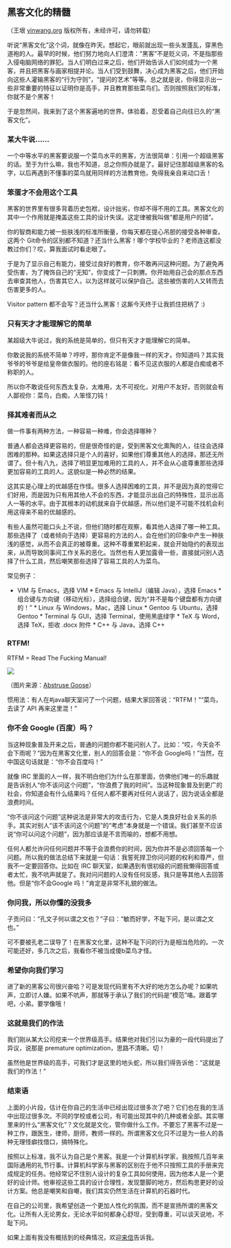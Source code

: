 

## 黑客文化的精髓

（王垠 [yinwang.org](http://www.yinwang.org) 版权所有，未经许可，请勿转载）

听说“黑客文化”这个词，就像在昨天。想起它，眼前就出现一些头发蓬乱，穿黑色道袍的人。最早的时候，他们努力地向人们澄清：“黑客”不是贬义词，不是指那些入侵电脑网络的罪犯。当人们明白过来之后，他们开始告诉人们如何成为一个黑客，并且把黑客与画家相提并论。当人们受到鼓舞，决心成为黑客之后，他们开始向这些人灌输黑客的“行为守则”，“提问的艺术”等等。总之就是说，你得显示出一些非常重要的特征以证明你是高手，并且教育那些菜鸟们。否则按照我们的标准，你就不是个黑客！

于是忽然间，我来到了这个黑客遍地的世界。体验着，忍受着自己向往已久的“黑客文化”。

### 某大牛说……

一个中等水平的黑客要说服一个菜鸟水平的黑客，方法很简单：引用一个超级黑客的话。至于为什么嘛，我也不知道，总之你照办就是了。最好记住那超级黑客的名字，以后再遇到不懂事的菜鸟就用同样的方法教育他，免得我亲自来动口舌！

### 笨蛋才不会用这个工具

黑客的世界里有很多背着历史包袱，设计拙劣，你却不得不用的工具。黑客文化的其中一个作用就是掩盖这些工具的设计失误。这定律被我叫做“都是用户的错”。

你的智商和能力被一些肤浅的标准所衡量，你每天都在提心吊胆的接受各种审查。这两个 Git命令的区别都不知道？还当什么黑客！哪个学校毕业的？老师连这都没教过你们？哎，算我面试时看走眼了。

于是为了显示自己有能力，接受过良好的教育，你不敢再问这种问题。为了避免再受伤害，为了掩饰自己的“无知”，你变成了一只刺猬。你开始用自己会的那点东西去审查其他人，伤害其它人，以为这样就可以保护自己。这些被伤害的人又转而去伤害更多的人。

Visitor pattern 都不会写？还当什么黑客！这厮今天终于让我抓住把柄了 :)

### 只有天才才能理解它的简单

某超级大牛说过，我的系统是简单的，但只有天才才能理解它的简单。

你敢说我的系统不简单？哼哼，那你肯定不是像我一样的天才。你知道吗？其实我爷爷的爷爷是给皇帝做衣服的。他的座右铭是：看不见这衣服的人都是白痴或者不称职的人。

所以你不敢说任何东西太复杂，太难用，太不可视化，对用户不友好。否则就会有人鄙视你：菜鸟，白痴，人笨怪刀钝！

### 择其难者而从之

做一件事有两种方法，一种容易一种难，你会选择哪种？

普通人都会选择更容易的，但是很奇怪的是，受到黑客文化熏陶的人，往往会选择困难的那种。如果这选择只是个人的喜好，如果他们尊重其他人的选择，那还无所谓了。但十有八九，选择了明显更加难用的工具的人，并不会从心底尊重那些选择更加容易的工具的人。这貌似是一种必然的结果。

这其实是心理上的优越感在作怪。很多人选择困难的工具，并不是因为真的觉得它们好用，而是因为只有用其他人不会的东西，才能显示出自己的特殊性，显示出高人一等的水平。由于其根本的动机就来自于优越感，所以他们是不可能不找机会利用这得来不易的优越感的。

有些人虽然可能口头上不说，但他们随时都在观察，看其他人选择了哪一种工具。那些选择了（或者倾向于选择）更容易的方法的人，会在他们的印象中产生一种肤浅的感觉，从而不会真正的被尊重。这种不尊重累积起来，就会开始隐约的表现出来，从而导致同事间工作关系的恶化。当然也有人更加露骨一些，直接就问别人选择了什么工具，然后嘲笑那些选择了容易工具的人为菜鸟。

常见例子：

  * VIM 与 Emacs，选择 VIM  * Emacs 与 IntelliJ（编辑 Java），选择 Emacs  * 组合键与方向键（移动光标），选择组合键，因为“并不是每个键盘都有方向键的！”  * Linux 与 Windows，Mac，选择 Linux  * Gentoo 与 Ubuntu，选择 Gentoo  * Terminal 与 GUI，选择 Terminal，使用黑底绿字  * TeX 与 Word，选择 TeX，拒收 .docx 附件  * C++ 与 Java，选择 C++

### RTFM!

RTFM = Read The Fucking Manual!

[ ![](http://www.yinwang.org/images/the_fucking_manual.png)](http://abstrusegoose.com/227)

（图片来源：[Abstruse Goose](http://abstrusegoose.com/227)）

惯用法：有人在#java聊天室问了一个问题，结果大家回答说：“RTFM！”“菜鸟，去读了 API 再来这里混！”

### 你不会 Google (百度）吗？

当这种现象普及开来之后，普通的问题你都不能问别人了。比如：“哎，今天会不会下雨呢？”因为在黑客文化里，别人的回答会是：“你不会 Google吗！”当然，在中国这句话就是：“你不会百度吗！”

就像 IRC 里面的人一样，我不明白他们为什么在那里面，仿佛他们唯一的乐趣就是告诉别人“你不该问这个问题”，“你浪费了我的时间”。当这种现象普及到更广的社会，你知道会有什么结果吗？任何人都不要再对任何人说话了，因为说话全都是浪费时间。

“你不该问这个问题”这种说法是非常大的攻击行为，它是人类良好社会关系的杀手。其实对别人“该不该问这个问题”的“考虑”本身就是一个错误。我们甚至不应该说“你可以问这个问题”，因为那应该是不言而喻的，想都不用想。

任何人都允许问任何问题并不等于会浪费你的时间，因为你并不是必须回答每一个问题。所以我的做法总结下来就是一句话：我誓死捍卫你问问题的权利和尊严，但我不一定要回答你。比如在 IRC 聊天室，如果遇到有很初级的问题我懒得回答或者太忙，我不吭声就是了。我对问问题的人没有任何反感，我只是等其他人去回答他。但是“你不会Google 吗！”肯定是非常不礼貌的做法。

### 你问我，所以你懂的没我多

子贡问曰：“孔文子何以谓之文也？”子曰：“敏而好学，不耻下问，是以谓之文也。”

可不要被孔老二误导了！在黑客文化里，这种不耻下问的行为是相当危险的。一次可能还好，多几次之后，我看你不被当成傻b菜鸟才怪。

### 希望你向我们学习

进了新的黑客公司很兴奋哈？可是发现代码里有不大好的地方怎么办呢？如果吭声，立即讨人嫌。如果不吭声，那就等于承认了我们的代码是“模范”咯。跟着学吧，小弟。要学像哦！

### 这就是我们的作法

我们刚从某大公司挖来一个世界级高手。结果他对我们引以为豪的一段代码提出了异议，说那是 premature optimization，思路不清晰。切！

虽然他是世界级的高手，可我们才是这里的地头蛇，所以我们得告诉他：“这就是我们的作法！”

### 结束语

上面的小片段，估计在你自己的生活中已经出现过很多次了吧？它们也在我的生活中出现过很多次。不同的学校或者公司，有可能出现其中的几种或者全部。其实哪里来的什么“黑客文化”？文化就是文化，管你做什么工作。不要忘了黑客不过是一种工作，跟医生，律师，厨师，教师一样的。所谓黑客文化只不过是为一些人的各种无理怪癖找借口，搞特殊化。

按照以上标准，我不认为自己是个黑客。我是一个计算机科学家，我按照几百年来国际通用的礼节行事。计算机科学家与黑客的区别在于他不只按照工具的手册来完成规定的任务。他经常记不住别人设计的复杂工具如何使用，因为他本人是一个更好的设计师。他审视这些工具的设计合理性，发现蹩脚的地方，然后构思更好的设计方案。他总是嘲笑和自嘲，我们其实仍然生活在计算机的石器时代。

在自己的公司里，我希望创造一个更加人性化的氛围，而不是宣扬所谓的黑客文化。让所有人无论男女，无论水平如何都身心舒坦，受到尊重，可以谈天说地，不耻下问。

如果上面有我没有概括到的经典情况，欢迎[来信](mailto:shredderyin@gmail.com)告诉我。

